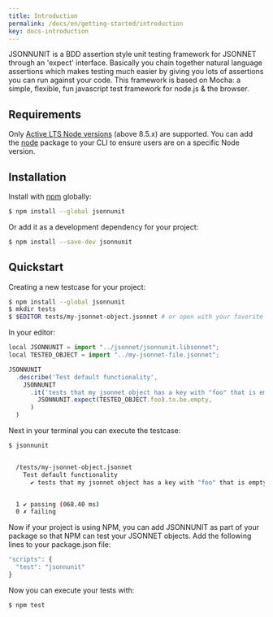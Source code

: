 ```yaml
---
title: Introduction
permalink: /docs/en/getting-started/introduction
key: docs-introduction
---
```


JSONNUNIT is a BDD assertion style unit testing framework for JSONNET through an 'expect' interface. Basically you chain together natural language assertions which makes testing much easier by giving you lots of assertions you can run against your code. This framework is based on Mocha: a simple, flexible, fun javascript test framework for node.js & the browser.

## Requirements

Only [Active LTS Node versions](https://nodejs.org/en/about/releases/) (above 8.5.x) are supported. You can add the [node](https://www.npmjs.com/package/node) package to your CLI to ensure users are on a specific Node version.

## Installation

Install with [npm](https://npmjs.org/) globally:

```bash
$ npm install --global jsonnunit
```

Or add it as a development dependency for your project:
```bash
$ npm install --save-dev jsonnunit
```


## Quickstart



Creating a new testcase for your project:

```bash
$ npm install --global jsonnunit
$ mkdir tests
$ $EDITOR tests/my-jsonnet-object.jsonnet # or open with your favorite editor
```

In your editor:

```javascript
local JSONNUNIT = import "../jsonnet/jsonnunit.libsonnet";
local TESTED_OBJECT = import "../my-jsonnet-file.jsonnet";

JSONNUNIT
  .describe('Test default functionality',
    JSONNUNIT
      .it('tests that my jsonnet object has a key with "foo" that is empty',
        JSONNUNIT.expect(TESTED_OBJECT.foo).to.be.empty,
      )
  )
```

Next in your terminal you can execute the testcase:

```bash
$ jsonnunit


  /tests/my-jsonnet-object.jsonnet
    Test default functionality
      ✔ tests that my jsonnet object has a key with "foo" that is empty


  1 ✔ passing (068.40 ms)
  0 ✗ failing

```

Now if your project is using NPM, you can add JSONNUNIT as part of your
package so that NPM can test your JSONNET objects. Add the following lines to 
your package.json file:

```javascript
"scripts": {
  "test": "jsonnunit"
}
```

Now you can execute your tests with:

```javascript
$ npm test
```
